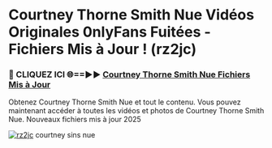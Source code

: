 # Courtney Thorne Smith Nue Vidéos Originales 0nlyFans Fuitées - Fichiers Mis à Jour ! (rz2jc)

<h3>🔴 CLIQUEZ ICI 🌐==►► <a href="https://tinyurl.com/2pmr4ezf" rel="nofollow">Courtney Thorne Smith Nue Fichiers Mis à Jour</a></h3>

Obtenez Courtney Thorne Smith Nue et tout le contenu. Vous pouvez maintenant accéder à toutes les vidéos et photos de Courtney Thorne Smith Nue. Nouveaux fichiers mis à jour 2025

[![rz2jc](https://i.imgur.com/6SNvagu.gif)](https://tinyurl.com/2pmr4ezf)
courtney sins nue